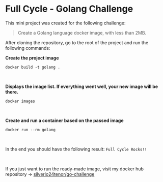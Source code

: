 # Full Cycle - Golang Challenge

This mini project was created for the following challenge:

>Create a Golang language docker image, with less than 2MB.

After cloning the repository, go to the root of the project and run the following commands:

**Create the project image**
```
docker build -t golang .
```

</br>

**Displays the image list. If everything went well, your new image will be there.**
```
docker images
```

</br>

**Create and run a container based on the passed image**
```
docker run --rm golang
```

</br>

In the end you should have the following result: `Full Cycle Rocks!!`

<br>

If you just want to run the ready-made image, visit my docker hub repository -> [silverio24tenor/go-challenge](https://hub.docker.com/repository/docker/silverio24tenor/go-challenge/general)
